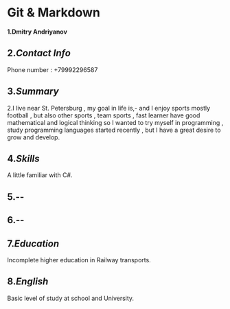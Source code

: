 # Git & Markdown

**1.Dmitry Andriyanov**
## 2.*Contact Info*
Phone number : +79992296587
## 3.*Summary*
2.I live near St. Petersburg , my goal in life is,- <to make mother proud> and I enjoy sports mostly football , but also other sports , team sports , fast learner have good mathematical and logical thinking so I wanted to try myself in programming , study programming languages started recently , but I have a great desire to grow and develop.
## 4.*Skills*
A little familiar with C#.
## 5.--
## 6.--
## 7.*Education*
Incomplete higher education in Railway transports.
## 8.*English*
Basic level of study at school and University.